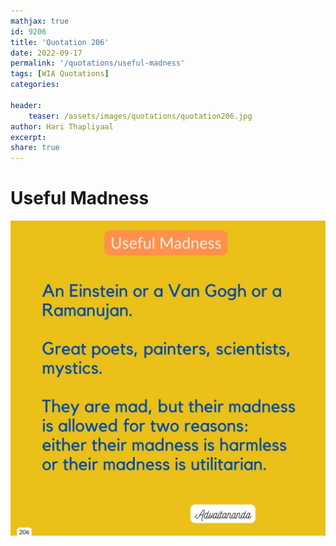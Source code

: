 ```yaml
---
mathjax: true
id: 9206
title: 'Quotation 206'
date: 2022-09-17
permalink: '/quotations/useful-madness'
tags: [WIA Quotations] 
categories: 

header:
    teaser: /assets/images/quotations/quotation206.jpg
author: Hari Thapliyaal 
excerpt:
share: true 
---
```


# Useful Madness

![Useful Madness](/assets/images/quotations/quotation206.jpg)
